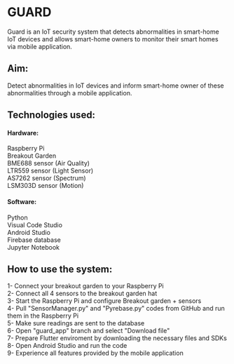 # GUARD  <br />

Guard is an IoT security system that detects abnormalities in smart-home IoT devices and allows smart-home owners to monitor their smart homes via mobile application. <br />

## Aim:<br />

Detect abnormalities in IoT devices and inform smart-home owner of these abnormalities through a mobile application.<br />

## Technologies used: <br />

#### Hardware:<br />
Raspberry Pi<br />
Breakout Garden<br />
BME688 sensor (Air Quality)<br />
LTR559 sensor (Light Sensor)<br />
AS7262 sensor (Spectrum)<br />
LSM303D sensor (Motion)<br />

#### Software:<br />
Python<br />
Visual Code Studio<br />
Android Studio<br />
Firebase database<br />
Jupyter Notebook<br />

## How to use the system:  <br />
1- Connect your breakout garden to your Raspberry Pi<br />
2- Connect all 4 sensors to the breakout garden hat<br />
3- Start the Raspberry Pi and configure Breakout garden + sensors<br />
4- Pull "SensorManager.py" and "Pyrebase.py" codes from GitHub and run them in the Raspberry Pi<br />
5- Make sure readings are sent to the database<br />
6- Open "guard_app" branch and select "Download file"<br />
7- Prepare Flutter enviroment by downloading the necessary files and SDKs<br />
8- Open Android Studio and run the code<br />
9- Experience all features provided by the mobile application

